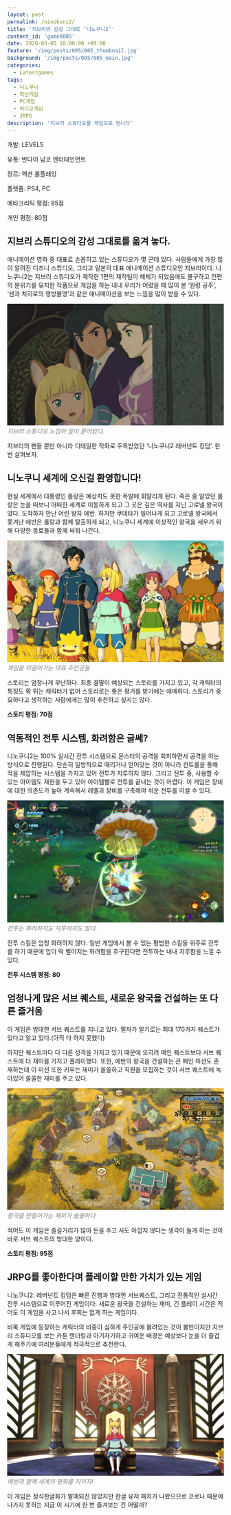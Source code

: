 ```yaml
---
layout: post
permalink: /ninokuni2/
title: '지브리의 감성 그대로 ‘니노쿠니2’'
content_id: 'game0005'
date: 2020-03-05 18:00:00 +09:00
feature: '/img/posts/005/005_thumbnail.jpg'
background: '/img/posts/005/005_main.jpg'
categories:
  - Latestgames
tags:
  - 니노쿠니
  - 최신게임
  - PC게임
  - 비디오게임
  - JRPG
description: '지브리 스튜디오를 게임으로 만나다'
---
```


개발: LEVEL5

유통: 반다이 남코 엔터테인먼트

장르: 액션 롤플레잉

플렛폼: PS4, PC

메타크리틱 평점: 85점

개인 평점: 80점

## 지브리 스튜디오의 감성 그대로를 옮겨 놓다. ##

애니메이션 영화 중 대표로 손꼽히고 있는 스튜디오가 몇 군데 있다. 사람들에게 가장 많이 알려진 디즈니 스튜디오, 그리고 일본의 대표 애니메이션 스튜디오인 지브리이다. 니노쿠니2는 지브리 스튜디오가 제작한 1편의 제작팀이 해체가 되었음에도 불구하고 전편의 분위기를 유지한 작품으로 게임을 하는 내내 우리가 어렸을 때 많이 본 ‘원령 공주’, ‘센과 치히로의 행방불명’과 같은 애니메이션을 보는 느낌을 많이 받을 수 있다.

![니노쿠니2 게임 이미지](/img/posts/005/005_1.jpg)*<span style="color:gray">지브리 스튜디오 느낌이 많이 묻어있다.</span>*

지브리의 팬들 뿐만 아니라 디테일한 작화로 주목받았던 ‘니노쿠니2 레버넌트 킹덤’. 한 번 살펴보자.

## 니노쿠니 세계에 오신걸 환영합니다! ##

현실 세계에서 대통령인 롤랑은 예상치도 못한 폭발에 휘말리게 된다. 죽은 줄 알았던 롤랑은 눈을 떠보니 어떠한 세계로 이동하게 되고 그 곳은 깊은 역사를 지닌 고로넬 왕국이였다. 도착하자 만난 어린 왕자 에반. 하지만 쿠데타가 일어나게 되고 고로넬 왕국에서 쫓겨난 에반은 롤랑과 함께 탈출하게 되고, 니노쿠니 세계에 이상적인 왕국을 세우기 위해 다양한 동료들과 함께 싸워 나간다.

![니노쿠니2 게임 이미지](/img/posts/005/005_2.jpg)*<span style="color:gray">게임을 이끌어가는 대표 주인공들</span>*

스토리는 엄청나게 무난하다. 최종 결말이 예상되는 스토리를 가지고 있고, 각 캐릭터의 특징도 확 튀는 캐릭터가 없어 스토리로는 좋은 평가를 받기에는 애매하다. 스토리가 중요하다고 생각하는 사람에게는 많이 추천하고 싶지는 않다.

**스토리 평점: 70점**

## 역동적인 전투 시스템, 화려함은 글쎄? ##

니노쿠니2는 100% 실시간 전투 시스템으로 몬스터의 공격을 회피하면서 공격을 하는 방식으로 진행된다. 단순히 일방적으로 때리거나 얻어맞는 것이 아니라 컨트롤을 통해 적을 제압하는 시스템을 가지고 있어 전투가 지루하지 않다. 그리고 전투 중, 사용할 수 있는 아이템도 제한을 두고 있어 아이템빨로 전투를 끝내는 것이 어렵다. 이 게임은 장비에 대한 의존도가 높아 계속해서 레벨과 장비를 구축해야 쉬운 전투를 이끌 수 있다.

![니노쿠니2 게임 이미지](/img/posts/005/005_3.jpg)*<span style="color:gray">전투는 화려하지도 지루하지도 않다.</span>*

전투 스킬은 엄청 화려하지 않다. 일반 게임에서 볼 수 있는 평범한 스킬들 위주로 전투를 하기 때문에 입이 떡 벌어지는 화려함을 추구한다면 전투하는 내내 지루함을 느낄 수 있다.

**전투 시스템 평점: 80**

## 엄청나게 많은 서브 퀘스트, 새로운 왕국을 건설하는 또 다른 즐거움 ##

이 게임은 방대한 서브 퀘스트를 지니고 있다. 필자가 알기로는 최대 170가지 퀘스트가 있다고 알고 있다.(아직 다 하지 못했다)

하지만 퀘스트마다 다 다른 성격을 가지고 있기 때문에 오히려 메인 퀘스트보다 서브 퀘스트에 더 재미를 가지고 플레이했다. 또한, 에반의 왕국을 건설하는 큰 메인 미션도 존재하는데 이 미션 또한 키우는 재미가 쏠쏠하고 직원을 모집하는 것이 서브 퀘스트에 녹아있어 쏠쏠한 재미를 주고 있다.

![니노쿠니2 게임 이미지](/img/posts/005/005_4.jpg)*<span style="color:gray">왕국을 만들어가는 재미가 쏠쏠하다.</span>*

적어도 이 게임은 즐길거리가 많아 돈을 주고 사도 아깝지 않다는 생각이 들게 하는 것이 바로 서브 퀘스트의 방대한 양이다.

**스토리 평점: 95점**

## JRPG를 좋아한다며 플레이할 만한 가치가 있는 게임 ##

니노쿠니2: 레버넌트 킹덤은 빠른 진행과 방대한 서브퀘스트, 그리고 전통적인 실시간 전투 시스템으로 이루어진 게임이다. 새로운 왕국을 건설하는 재미, 긴 플레이 시간은 적어도 이 게임을 사고 나서 후회는 없게 하는 게임이다.

비록 게임에 등장하는 캐릭터의 비중이 심하게 주인공에 몰려있는 것이 불만이지만 지브리 스튜디오를 보는 카툰 렌더링과 아기자기하고 귀여운 배경은 예상보다 눈을 더 즐겁게 해주기에 여러분들에게 적극적으로 추천한다.

![니노쿠니2 게임 이미지](/img/posts/005/005_5.jpg)*<span style="color:gray">에반과 함께 세계의 평화를 지키자!</span>*

이 게임은 정식한글화가 발매되진 않았지만 한글 유저 패치가 나왔으므로 코로나 때문에 나가지 못하는 지금 이 시기에 한 번 즐겨보는 건 어떨까?
